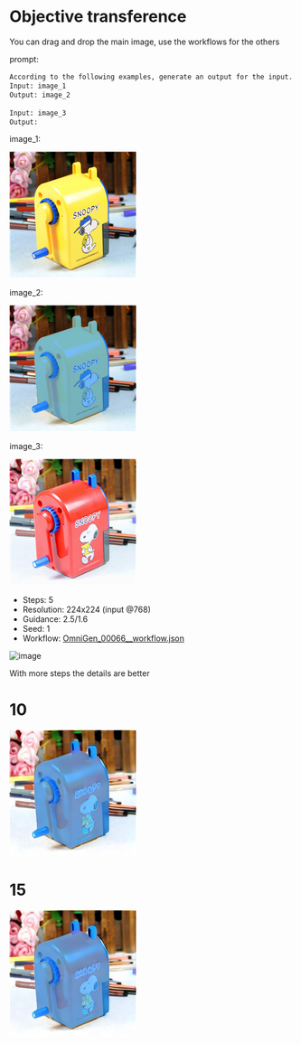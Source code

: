 # Objective transference

You can drag and drop the main image, use the workflows for the others

prompt:

```
According to the following examples, generate an output for the input.
Input: image_1
Output: image_2

Input: image_3
Output:
```

image_1:

![image](../../inputs/original/icl1.jpg)

image_2:

![image](../../inputs/original/icl2.jpg)

image_3:

![image](../../inputs/original/icl3.jpg)

- Steps: 5
- Resolution: 224x224 (input @768)
- Guidance: 2.5/1.6
- Seed: 1
- Workflow: [OmniGen_00066__workflow.json](OmniGen_00066__workflow.json)

![image](OmniGen_00065_.png)

With more steps the details are better

# 10

![image](1/OmniGen_00068__1_224x224_no_prompt.jpg)

# 15

![image](1/OmniGen_00067__1_224x224_no_prompt.jpg)


